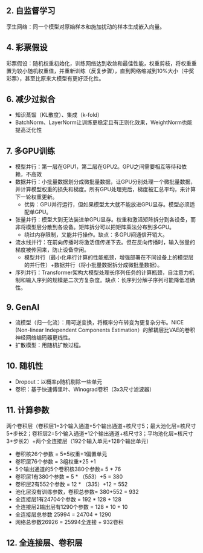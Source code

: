 
## 2. 自监督学习

孪生网络：同一个模型对原始样本和施加扰动的样本生成嵌入向量。

## 4. 彩票假设

彩票假设：随机权重初始化，训练网络达到收敛和最佳性能，权重剪枝，将权重重置为较小随机权重值，并重新训练（反复步骤），直到网络缩减到10%大小（中奖彩票），甚至比原来大模型有更好泛化性。

## 6. 减少过拟合

- 知识蒸馏（KL散度）、集成（k-fold）
- BatchNorm、LayerNorm让训练更稳定且有正则化效果，WeightNorm也能提高泛化性

## 7. 多GPU训练

- 模型并行：第一层在GPU1，第二层在GPU2。GPU之间需要相互等待和依赖，不高效
- 数据并行：小批量数据划分成微批量数据，让GPU分别处理一个微批量数据，并计算模型权重的损失和梯度。所有GPU处理完后，梯度被汇总平均，来计算下一轮权重更新。
  - 优势：GPU并行运行，但如果模型太大就不能放进GPU显存。模型必须适配单GPU。
- 张量并行：模型大到无法装进单GPU显存。权重和激活矩阵拆分到各设备，而非将模型层分散到各设备。矩阵拆分可以把矩阵乘法分布到多GPU。
  - 绕过内存限制，又能并行操作。缺点：多GPU间通信开销大。
- 流水线并行：在前向传播时将激活值传递下去。但在反向传播时，输入张量的梯度被传回来，防止设备空闲。
  - 模型并行（最小化串行计算的性能瓶颈，增强部署在不同设备上的模型层的并行性）+数据并行（将小批量数据拆分成微批量数据）。
- 序列并行：Transformer架构大模型处理长序列任务的计算瓶颈，自注意力机制和输入序列的规模是二次方复杂度。缺点：长序列分解子序列可能降低准确性。

## 9. GenAI

- 流模型（归一化流）：用可逆变换，将概率分布转变为更复杂分布。NICE (Non-linear Independent Components Estimation）的解耦层比VAE的卷积神经网络编码器更线性。
- 扩散模型：用随机扩散过程。

## 10. 随机性

- Dropout：以概率p随机剔除一些单元
- 卷积：基于快速傅里叶、Winograd卷积（3x3尺寸滤波器）

## 11. 计算参数

两个卷积层（卷积层1=3个输入通道+5个输出通道+核尺寸5；最大池化层=核尺寸5+步长2；卷积层2=5个输入通道+12个输出通道+核尺寸3；平均池化层=核尺寸3+步长2）+两个全连接层（192个输入单元+128个输出单元）
- 卷积核26个参数 = 5*5权重+1偏置单元
- 卷积层76个参数 = 3组权重*25 +1
- 5个输出通道的5个卷积核380个参数= 5 * 76
- 卷积层1有380个参数 = 5 * （5*5*3）+5 = 380
- 卷积层2有552个参数 = 12 * （3*3*5）+12 = 552
- 池化层没有训练参数，卷积总参数= 380+552 = 932
- 全连接层1有24704个参数 = 192 * 128 + 128
- 全连接层2输出层有1290个参数 = 128 * 10 + 10
- 全连接层总参数 25994 = 24704 + 1290
- 网络总参数26926 = 25994全连接 + 932卷积

## 12. 全连接层、卷积层
















